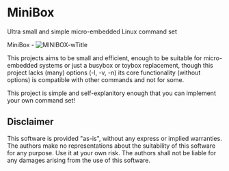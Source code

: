 # MiniBox
Ultra small and simple micro-embedded Linux command set

MiniBox - 
![MINIBOX-wTitle](https://github.com/user-attachments/assets/5e0caa54-876e-40a6-8fe3-186027ac4fa3)


This projects aims to be small and efficient, enough to be suitable for micro-embedded systems or just a 
busybox or toybox replacement, though this project lacks (many) options (-l, -v, -n) its core functionality
(without options) is compatible with other commands and not for some.

This project is simple and self-explanitory enough that you can implement your own command set!

## Disclaimer

This software is provided "as-is", without any express or implied warranties. The authors make no 
representations about the suitability of this software for any purpose. Use it at your own risk. 
The authors shall not be liable for any damages arising from the use of this software.

